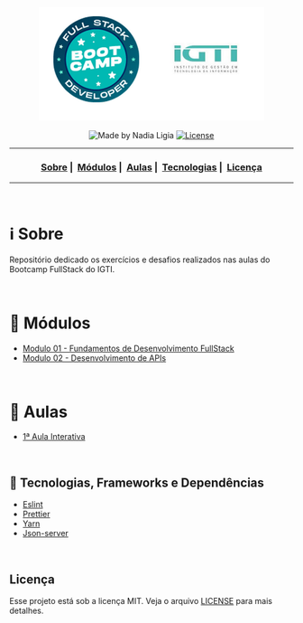 <p align="center">
  <img src="assets/logo.jpeg" width="400">
</p>

<p align="center">
  <img alt="Made by Nadia Ligia" src="https://img.shields.io/badge/made%20by-Nadia%20Ligia-informational">
  
  <a href="license.md">
  <img alt="License" src="https://img.shields.io/badge/License-MIT-informational">
  </a>
</p>

___

<h3 align="center">
  <a href="#information_source-sobre">Sobre</a>&nbsp;|&nbsp;
  <a href="#book-modulos">Módulos</a>&nbsp;|&nbsp;
  <a href="#book-aulas">Aulas</a>&nbsp;|&nbsp;
  <a href="#rocket-tecnologias-frameworks-dependencias">Tecnologias</a>&nbsp;|&nbsp;
  <a href="#licença">Licença</a>
</h3>

___

<br>

# :information_source: Sobre

Repositório dedicado os exercícios e desafios realizados nas aulas do Bootcamp FullStack do IGTI.

<br>

# :book: Módulos

- [Modulo 01 - Fundamentos de Desenvolvimento FullStack](./Modulo-01)
- [Modulo 02 - Desenvolvimento de APIs](./Modulo-02)

<br>

# :book: Aulas

- [1ª Aula Interativa](./Aulas/fake-backend)

<br>

## :rocket: Tecnologias, Frameworks e Dependências

- [Eslint](https://eslint.org)
- [Prettier](https://prettier.io)
- [Yarn](https://yarnpkg.com)
- [Json-server](https://www.npmjs.com/package/json-server)

<br>

## Licença 

Esse projeto está sob a licença MIT. Veja o arquivo [LICENSE](LICENSE) para mais detalhes.